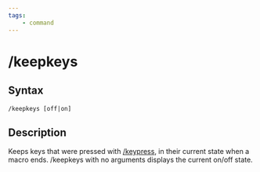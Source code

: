 ```yaml
---
tags:
    - command
---
```

# /keepkeys

## Syntax

```eqcommand
/keepkeys [off|on]
```

## Description

Keeps keys that were pressed with [/keypress](keypress.md), in their current state when a macro ends. /keepkeys with no arguments displays the current on/off state.

